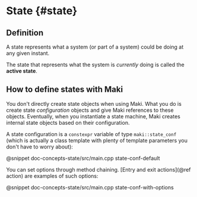 # State {#state}

## Definition

A state represents what a system (or part of a system) could be doing at any given instant.

The state that represents what the system is *currently* doing is called the **active state**.

## How to define states with Maki

You don't directly create state objects when using Maki. What you do is create state *configuration* objects and give Maki references to these objects. Eventually, when you instantiate a state machine, Maki creates internal state objects based on their configuration.

A state configuration is a `constexpr` variable of type `maki::state_conf` (which is actually a class template with plenty of template parameters you don't have to worry about):

@snippet doc-concepts-state/src/main.cpp state-conf-default

You can set options through method chaining. [Entry and exit actions](@ref action) are examples of such options:

@snippet doc-concepts-state/src/main.cpp state-conf-with-options
